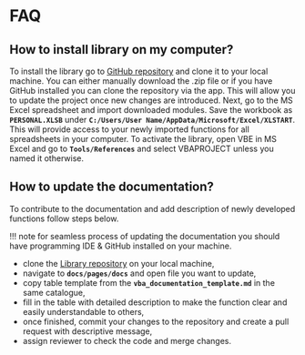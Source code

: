 # FAQ

## How to install library on my computer?
To install the library go to <a href="https://github.com/furmanp/Pontis-VBA" target="_blank" rel="noopener">GitHub repository</a> and clone it to your local machine.
You can either manually download the .zip file or if you have GitHub installed you can clone the repository via the app. This will allow you to update the project once new
changes are introduced. 
Next, go to the MS Excel spreadsheet and import downloaded modules. Save the workbook as **`PERSONAL.XLSB`** under **`C:/Users/User Name/AppData/Microsoft/Excel/XLSTART`**.
This will provide access to your newly imported functions for all spreadsheets in your computer. 
To activate the library, open VBE in MS Excel and go to **`Tools/References`** and select VBAPROJECT unless you named it otherwise.


## How to update the documentation?
To contribute to the documentation and add description of newly developed functions follow steps below.

!!! note
    for seamless process of updating the documentation you should have programming IDE & GitHub installed on your machine.

* clone the <a href="https://github.com/furmanp/vba-library-documentation" target="_blank" rel="noopener">Library repository</a> on your local machine,
* navigate to **`docs/pages/docs`** and open file you want to update,
* copy table template from the **`vba_documentation_template.md`** in the same catalogue,
* fill in the table with detailed description to make the function clear and easily understandable to others,
* once finished, commit your changes to the repository and create a pull request with descriptive message,
* assign reviewer to check the code and merge changes.

